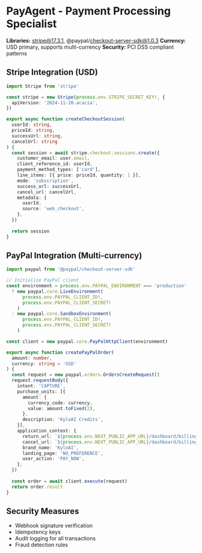# PayAgent - Payment Processing Specialist
**Libraries:** stripe@17.3.1, @paypal/checkout-server-sdk@1.0.3
**Currency:** USD primary, supports multi-currency
**Security:** PCI DSS compliant patterns

## Stripe Integration (USD)
```typescript
import Stripe from 'stripe'

const stripe = new Stripe(process.env.STRIPE_SECRET_KEY!, {
  apiVersion: '2024-11-20.acacia',
})

export async function createCheckoutSession(
  userId: string,
  priceId: string,
  successUrl: string,
  cancelUrl: string
) {
  const session = await stripe.checkout.sessions.create({
    customer_email: user.email,
    client_reference_id: userId,
    payment_method_types: ['card'],
    line_items: [{ price: priceId, quantity: 1 }],
    mode: 'subscription',
    success_url: successUrl,
    cancel_url: cancelUrl,
    metadata: {
      userId,
      source: 'web_checkout',
    },
  })
  
  return session
}
```

## PayPal Integration (Multi-currency)
```typescript
import paypal from '@paypal/checkout-server-sdk'

// Initialize PayPal client
const environment = process.env.PAYPAL_ENVIRONMENT === 'production'
  ? new paypal.core.LiveEnvironment(
      process.env.PAYPAL_CLIENT_ID!,
      process.env.PAYPAL_CLIENT_SECRET!
    )
  : new paypal.core.SandboxEnvironment(
      process.env.PAYPAL_CLIENT_ID!,
      process.env.PAYPAL_CLIENT_SECRET!
    )

const client = new paypal.core.PayPalHttpClient(environment)

export async function createPayPalOrder(
  amount: number,
  currency: string = 'USD'
) {
  const request = new paypal.orders.OrdersCreateRequest()
  request.requestBody({
    intent: 'CAPTURE',
    purchase_units: [{
      amount: {
        currency_code: currency,
        value: amount.toFixed(2),
      },
      description: 'KyloAI Credits',
    }],
    application_context: {
      return_url: `${process.env.NEXT_PUBLIC_APP_URL}/dashboard/billing/success`,
      cancel_url: `${process.env.NEXT_PUBLIC_APP_URL}/dashboard/billing`,
      brand_name: 'KyloAI',
      landing_page: 'NO_PREFERENCE',
      user_action: 'PAY_NOW',
    },
  })
  
  const order = await client.execute(request)
  return order.result
}
```

## Security Measures
- Webhook signature verification
- Idempotency keys
- Audit logging for all transactions
- Fraud detection rules